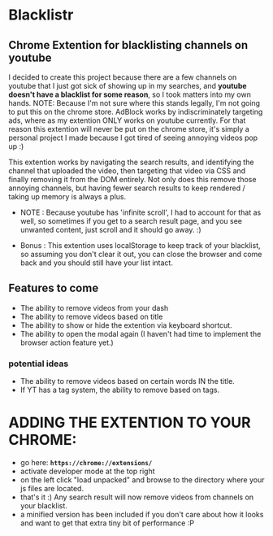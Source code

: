 # Blacklistr
## Chrome Extention for blacklisting channels on youtube

I decided to create this project because there are a few channels on youtube that I just got sick of showing up in my searches, and **youtube doesn't have a blacklist for some reason**, so I took matters into my own hands.
NOTE: Because I'm not sure where this stands legally, I'm not going to put this on the chrome store. AdBlock works by indiscriminately targeting ads, where as my extention ONLY works on youtube currently. For that reason this extention will never be put on the chrome store, it's simply a personal project I made because I got tired of seeing annoying videos pop up :)

This extention works by navigating the search results, and identifying the channel that uploaded the video, then targeting that video via CSS
and finally removing it from the DOM entirely.
Not only does this remove those annoying channels, but having fewer search results to keep rendered / taking up memory is always a plus.

 - NOTE : Because youtube has 'infinite scroll', I had to account for that as well, so sometimes if you get to a search result page, and you see unwanted content, just scroll and it should go away. :)

 - Bonus : This extention uses localStorage to keep track of your blacklist, so assuming you don't clear it out, you can close the browser and come back and you should still have your list intact.


## Features to come

 - The ability to remove videos from your dash
 - The ability to remove videos based on title
 - The ability to show or hide the extention via keyboard shortcut.
 - The ability to open the modal again (I haven't had time to implement the browser action feature yet.)

### potential ideas

 - The ability to remove videos based on certain words IN the title.
 - If YT has a tag system, the ability to remove based on tags.

# ADDING THE EXTENTION TO YOUR CHROME:
 - go here: **```https://chrome://extensions/```**
 - activate developer mode at the top right
 - on the left click "load unpacked" and browse to the directory where your js files are located.
 - that's it :) Any search result will now remove videos from channels on your blacklist.
 - a minified version has been included if you don't care about how it looks and want to get that extra tiny bit of performance :P
